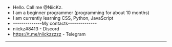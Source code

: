 - Hello. Call me @NiicKz.
- I am a beginner programmer (programming for about 10 months)
- I am currently learning CSS, Python, JavaScript
- --------------My contacts--------------
- niickz#8413 - Discord
- https://t.me/niickzzzzz - Telegram
- ---------------------------------------
